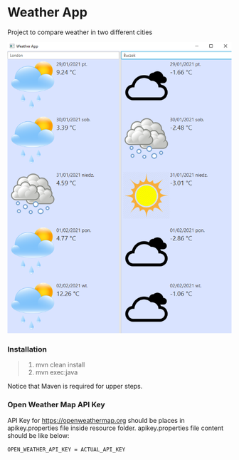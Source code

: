 # Weather App

Project to compare weather in two different cities


![picture](Application_UI.png)

### **Installation**
> 1) mvn clean install
> 2) mvn exec:java

Notice that Maven is required for upper steps.


### Open Weather Map API Key

API Key for  https://openweathermap.org should be places in apikey.properties file inside resource folder.
apikey.properties file content should be like below:
    
    OPEN_WEATHER_API_KEY = ACTUAL_API_KEY